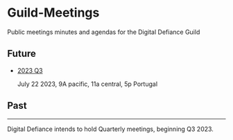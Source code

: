 # Guild-Meetings
Public meetings minutes and agendas for the Digital Defiance Guild

## Future
 - [2023 Q3](https://github.com/Digital-Defiance/Guild-Meetings/blob/main/2023-Q3.md)

   July 22 2023, 9A pacific, 11a central, 5p Portugal
   
## Past

----
Digital Defiance intends to hold Quarterly meetings, beginning Q3 2023.

